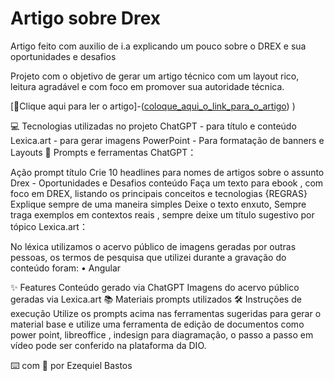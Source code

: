 # Artigo sobre Drex

Artigo feito com auxilio de i.a explicando um pouco sobre o DREX e sua oportunidades e desafios

Projeto com o objetivo de gerar um artigo técnico com um layout rico, leitura agradável e com foco em promover sua autoridade técnica.

[📕Clique aqui para ler o artigo]-([coloque_aqui_o_link_para_o_artigo](https://web.dio.me/articles/desvendando-o-drex-entendendo-suas-oportunidades?back=%2Farticles&page=1&order=oldest))
)


💻 Tecnologias utilizadas no projeto
ChatGPT - para título e conteúdo
Lexica.art - para gerar imagens
PowerPoint - Para formatação de banners e Layouts
📄 Prompts e ferramentas
ChatGPT：

Ação	prompt
título	Crie 10 headlines para nomes de artigos sobre o assunto Drex - Oportunidades e Desafios
conteúdo	Faça um texto para ebook , com foco em DREX, listando os principais conceitos e tecnologias {REGRAS} Explique sempre de uma maneira simples Deixe o texto enxuto, Sempre traga exemplos em contextos reais , sempre deixe um título sugestivo por tópico
Lexica.art：

No léxica utilizamos o acervo público de imagens geradas por outras pessoas, os termos de pesquisa que utilizei durante a gravação do conteúdo foram:
• Angular

✨ Features
Conteúdo gerado via ChatGPT
Imagens do acervo público geradas via Lexica.art
📚 Materiais
prompts utilizados
🛠️ Instruções de execução
Utilize os prompts acima nas ferramentas sugeridas para gerar o material base e utilize uma ferramenta de edição de documentos como power point, libreoffice , indesign para diagramação, o passo a passo em vídeo pode ser conferido na plataforma da DIO.



⌨️ com 💜 por Ezequiel Bastos 
